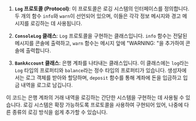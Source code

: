 1. **`Log` 프로토콜 (Protocol)**: 이 프로토콜은 로깅 시스템의 인터페이스를 정의합니다. 두 개의 함수 `info`와 `warn`이 선언되어 있으며, 이들은 각각 정보 메시지와 경고 메시지를 로깅하는 데 사용됩니다.
    
2. **`ConsoleLog` 클래스**: `Log` 프로토콜을 구현하는 클래스입니다. `info` 함수는 전달된 메시지를 콘솔에 출력하고, `warn` 함수는 메시지 앞에 "WARNING: "을 추가하여 콘솔에 출력합니다.
    
3. **`BankAccount` 클래스**: 은행 계좌를 나타내는 클래스입니다. 이 클래스에는 `log`라는 `Log` 타입의 프로퍼티와 `balance`라는 정수 타입의 프로퍼티가 있습니다. 생성자에서는 로그 객체를 받아와 할당하며, `deposit` 함수를 통해 계좌에 돈을 입금하고 입금 내역을 로그로 남깁니다.
    

이 코드는 은행 계좌의 거래 내역을 로깅하는 간단한 시스템을 구현하는 데 사용될 수 있습니다. 로깅 시스템은 확장 가능하도록 프로토콜을 사용하여 구현되어 있어, 나중에 다른 종류의 로깅 방식을 쉽게 추가할 수 있습니다. ​​